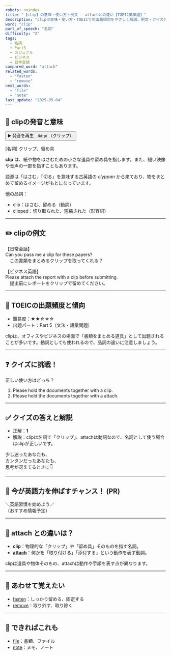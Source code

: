 ```yaml
---
robots: noindex
title: "【clip】の意味・使い方・例文 ― attachとの違い【TOEIC英単語】"
description: "clipの意味・使い方・TOEICでの出題傾向をやさしく解説。例文・クイズ付きでattachとの違いもわかりやすく学べます。"
word: "clip"
part_of_speech: "名詞"
difficulty: "2"
tags:
  - 名詞
  - Part5
  - カジュアル
  - ビジネス
  - 日常会話
compared_word: "attach"
related_words:
  - "fasten"
  - "remove"
next_words:
  - "file"
  - "note"
last_update: "2025-05-04"
---
```


## 🔰 clipの発音と意味

<button class="play-audio" onclick="playTTS('clip')">
  <span class="play-audio-main">
    ▶️ 発音を再生　/klɪp/
  </span>
  <span class="play-audio-sub">
    （クリップ）
  </span>
</button>

[名詞] クリップ、留め具

**clip** は、紙や物をはさむための小さな道具や留め具を指します。また、短い映像や音声の一部を指すこともあります。

語源は「はさむ」「切る」を意味する古英語の *clyppan* から来ており、物をまとめて留めるイメージがもとになっています。

他の品詞：  
- clip：はさむ、留める（動詞）
- clipped：切り取られた、短縮された（形容詞）

---

## ✏️ clipの例文

【日常会話】  
Can you pass me a clip for these papers?  
　この書類をまとめるクリップを取ってくれる？

【ビジネス英語】  
Please attach the report with a clip before submitting.  
　提出前にレポートをクリップで留めてください。

---

## 🎯 TOEICの出題頻度と傾向

- 難易度：★★☆☆☆
- 出題パート：Part 5（文法・語彙問題）

clipは、オフィスやビジネスの場面で「書類をまとめる道具」として出題されることが多いです。動詞としても使われるので、品詞の違いに注意しましょう。

---

## ❓ クイズに挑戦！

正しい使い方はどっち？

1. Please hold the documents together with a clip.  
2. Please hold the documents together with a attach.

---

## ✅ クイズの答えと解説

- 正解：**1**
- 解説：clipは名詞で「クリップ」、attachは動詞なので、名詞として使う場合はclipが正しいです。

少し迷ったあなたも、  
カンタンだったあなたも、  
思考が冴えてるときに👇️

---

## 🚀 今が英語力を伸ばすチャンス！ (PR)

<div class="info-center">
＼英語習慣を始めよう／<br>  
（おすすめ情報予定）
</div>

---

## 🤔  attach との違いは？

- **clip**：物理的な「クリップ」や「留め具」そのものを指す名詞。
- **[attach](/attach)**：何かを「取り付ける」「添付する」という動作を表す動詞。

clipは道具や物体そのもの、attachは動作や手順を表す点が異なります。

---

## 🧩 あわせて覚えたい

- [fasten](/fasten)：しっかり留める、固定する
- [remove](/remove)：取り外す、取り除く

---

## 📖 できればこれも

- [file](/file)：書類、ファイル
- [note](/note)：メモ、ノート

<!-- cvid: aid15_bid13 -->
